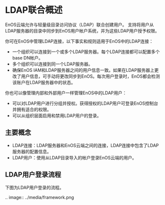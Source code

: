 # LDAP联合概述

EnOS云端允许与轻量级目录访问协议（LDAP）联合创建用户。 支持将用户从LDAP服务器的目录中同步到EnOS用户帐户系统，并为这些LDAP用户授予权限。

你可在EnOS中管理LDAP连接，以下事实和规则适用于EnOS中的LDAP连接：

 - 一个组织可以连接到一个或多个LDAP服务器。每个LDAP连接都可以配置多个base DN帐户。
 - 多个组织可以连接到同一个LDAP服务器。
 - 确保EnOS IAM和LDAP服务器之间的用户信息一致。如果在LDAP服务器上更改了用户信息，可手动将更改同步到EnOS。每次用户登录时，EnOS都会检测该账户在LDAP服务器中的状态。

你也可以像管理内部和外部用户一样管理EnOS中的LDAP用户：

 - 可以对LDAP用户进行分组并授权。获得授权的LDAP用户可登录EnOS控制台并拥有适合的权限。
 - 可以从组织层面启用和禁用LDAP用户的登录。


## 主要概念

- LDAP连接：LDAP服务器和EnOS云端之间的连接，LDAP连接中包含了LDAP服务器的配置信息。
- LDAP用户：使用从LDAP目录导入的帐户登录EnOS云端的用户。


## LDAP用户登录流程

下图为LDAP用户登录的流程。

.. image:: ../media/framework.png
   

<!--end-->
